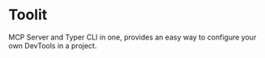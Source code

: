 # Toolit
MCP Server and Typer CLI in one, provides an easy way to configure your own DevTools in a project.
